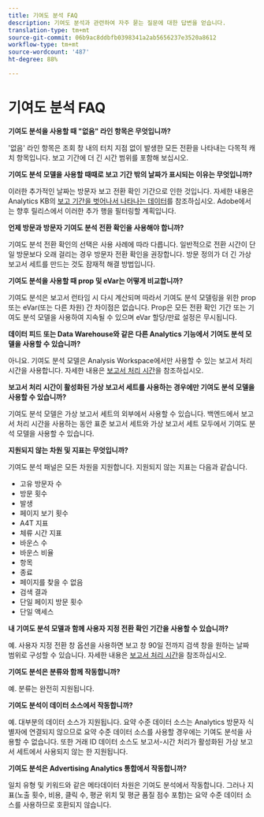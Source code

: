 ```yaml
---
title: 기여도 분석 FAQ
description: 기여도 분석과 관련하여 자주 묻는 질문에 대한 답변을 얻습니다.
translation-type: tm+mt
source-git-commit: 06b9ac8ddbfb0398341a2ab5656237e3520a8612
workflow-type: tm+mt
source-wordcount: '487'
ht-degree: 88%

---
```



# 기여도 분석 FAQ

**기여도 분석을 사용할 때 &quot;없음&quot; 라인 항목은 무엇입니까?**

&#39;없음&#39; 라인 항목은 조회 창 내의 터치 지점 없이 발생한 모든 전환을 나타내는 다목적 캐치 항목입니다. 보고 기간에 더 긴 시간 범위를 포함해 보십시오.

**기여도 분석 모델을 사용할 때때로 보고 기간 밖의 날짜가 표시되는 이유는 무엇입니까?**

이러한 추가적인 날짜는 방문자 보고 전환 확인 기간으로 인한 것입니다. 자세한 내용은 Analytics KB의 [보고 기간을 벗어나서 나타나는 데이터](https://helpx.adobe.com/kr/analytics/kb/data-appearing-outside-reporting-window.html)를 참조하십시오. Adobe에서는 향후 릴리스에서 이러한 추가 행을 필터링할 계획입니다.

**언제 방문과 방문자 기여도 분석 전환 확인을 사용해야 합니까?**

기여도 분석 전환 확인의 선택은 사용 사례에 따라 다릅니다. 일반적으로 전환 시간이 단일 방문보다 오래 걸리는 경우 방문자 전환 확인을 권장합니다. 방문 정의가 더 긴 가상 보고서 세트를 만드는 것도 잠재적 해결 방법입니다.

**기여도 분석을 사용할 때 prop 및 eVar는 어떻게 비교합니까?**

기여도 분석은 보고서 런타임 시 다시 계산되며 따라서 기여도 분석 모델링을 위한 prop 또는 eVar(또는 다른 차원) 간 차이점은 없습니다. Prop은 모든 전환 확인 기간 또는 기여도 분석 모델을 사용하여 지속될 수 있으며 eVar 할당/만료 설정은 무시됩니다.

**데이터 피드 또는 Data Warehouse와 같은 다른 Analytics 기능에서 기여도 분석 모델을 사용할 수 있습니까?**

아니요. 기여도 분석 모델은 Analysis Workspace에서만 사용할 수 있는 보고서 처리 시간을 사용합니다. 자세한 내용은 [보고서 처리 시간](../../../../components/vrs/vrs-report-time-processing.md)을 참조하십시오.

**보고서 처리 시간이 활성화된 가상 보고서 세트를 사용하는 경우에만 기여도 분석 모델을 사용할 수 있습니까?**

기여도 분석 모델은 가상 보고서 세트의 외부에서 사용할 수 있습니다. 백엔드에서 보고서 처리 시간을 사용하는 동안 표준 보고서 세트와 가상 보고서 세트 모두에서 기여도 분석 모델을 사용할 수 있습니다.

**지원되지 않는 차원 및 지표는 무엇입니까?**

기여도 분석 패널은 모든 차원을 지원합니다. 지원되지 않는 지표는 다음과 같습니다.

* 고유 방문자 수
* 방문 횟수
* 발생
* 페이지 보기 횟수
* A4T 지표
* 체류 시간 지표
* 바운스 수
* 바운스 비율
* 항목
* 종료
* 페이지를 찾을 수 없음
* 검색 결과
* 단일 페이지 방문 횟수
* 단일 액세스

**내 기여도 분석 모델과 함께 사용자 지정 전환 확인 기간을 사용할 수 있습니까?**

예. 사용자 지정 전환 창 옵션을 사용하면 보고 창 90일 전까지 검색 창을 원하는 날짜 범위로 구성할 수 있습니다. 자세한 내용은 [보고서 처리 시간](https://docs.adobe.com/content/help/en/analytics/components/virtual-report-suites/vrs-report-time-processing.html)을 참조하십시오.

**기여도 분석은 분류와 함께 작동합니까?**

예. 분류는 완전히 지원됩니다.

**기여도 분석이 데이터 소스에서 작동합니까?**

예. 대부분의 데이터 소스가 지원됩니다. 요약 수준 데이터 소스는 Analytics 방문자 식별자에 연결되지 않으므로 요약 수준 데이터 소스를 사용할 경우에는 기여도 분석을 사용할 수 없습니다. 또한 거래 ID 데이터 소스도 보고서-시간 처리가 활성화된 가상 보고서 세트에서 사용되지 않는 한 지원됩니다.

**기여도 분석은 Advertising Analytics 통합에서 작동합니까?**

일치 유형 및 키워드와 같은 메타데이터 차원은 기여도 분석에서 작동합니다. 그러나 지표(노출 횟수, 비용, 클릭 수, 평균 위치 및 평균 품질 점수 포함)는 요약 수준 데이터 소스를 사용하므로 호환되지 않습니다.
